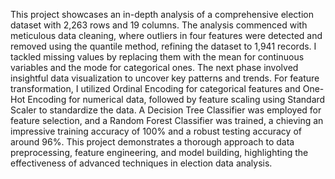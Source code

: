 This project showcases an in-depth analysis of a comprehensive election dataset with 2,263 rows and 19 columns. 
The analysis commenced with meticulous data cleaning, where outliers in four features were detected and removed using the quantile method, refining the dataset to 1,941 records. 
I tackled missing values by replacing them with the mean for continuous variables and the mode for categorical ones. 
The next phase involved insightful data visualization to uncover key patterns and trends. For feature transformation,
I utilized Ordinal Encoding for categorical features and One-Hot Encoding for numerical data, followed by feature scaling using Standard Scaler to standardize the data.
A Decision Tree Classifier was employed for feature selection, and a Random Forest Classifier was trained, a
chieving an impressive training accuracy of 100% and a robust testing accuracy of around 96%. This project demonstrates a thorough approach to data preprocessing,
feature engineering, and model building, highlighting the effectiveness of advanced techniques in election data analysis.
